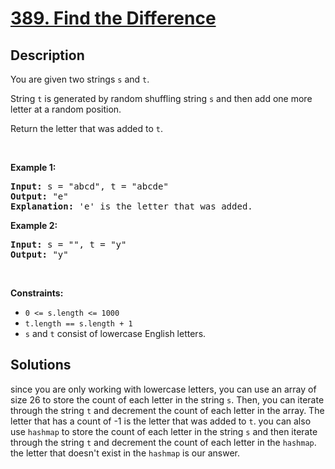 # [389. Find the Difference](https://leetcode.com/problems/find-the-difference)


<!-- tags:Bit Manipulation,Hash Table,String,Sorting -->

## Description

<p>You are given two strings <code>s</code> and <code>t</code>.</p>

<p>String <code>t</code> is generated by random shuffling string <code>s</code> and then add one more letter at a random position.</p>

<p>Return the letter that was added to <code>t</code>.</p>

<p>&nbsp;</p>
<p><strong class="example">Example 1:</strong></p>

<pre>
<strong>Input:</strong> s = &quot;abcd&quot;, t = &quot;abcde&quot;
<strong>Output:</strong> &quot;e&quot;
<strong>Explanation:</strong> &#39;e&#39; is the letter that was added.
</pre>

<p><strong class="example">Example 2:</strong></p>

<pre>
<strong>Input:</strong> s = &quot;&quot;, t = &quot;y&quot;
<strong>Output:</strong> &quot;y&quot;
</pre>

<p>&nbsp;</p>
<p><strong>Constraints:</strong></p>

<ul>
	<li><code>0 &lt;= s.length &lt;= 1000</code></li>
	<li><code>t.length == s.length + 1</code></li>
	<li><code>s</code> and <code>t</code> consist of lowercase English letters.</li>
</ul>

## Solutions
since you are only working with lowercase letters, you can use an array of size 26 to store the count of each letter in the string `s`. Then, you can iterate through the string `t` and decrement the count of each letter in the array. The letter that has a count of -1 is the letter that was added to `t`. you can also use `hashmap` to store the count of each letter in the string `s` and then iterate through the string `t` and decrement the count of each letter in the `hashmap`. the letter that doesn't exist in the `hashmap` is our answer.